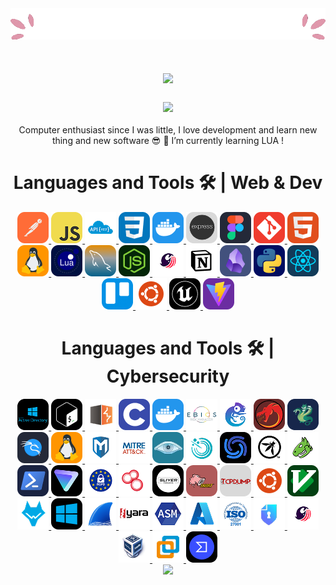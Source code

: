 <!-- Introduction -->

<img src="IMGFolder/intro.gif" />
<div align="center">
    <h1>
        <img src="https://readme-typing-svg.demolab.com?font=VT323&size=40&duration=2000&pause=1000&color=BF56F7&center=true&vCenter=true&width=435&lines=Hi+there+%F0%9F%91%8B+Welcome!;I'm+Anto%2C+nice+to+meet+you!" />
    </h1>
    <h3>
        <img src="https://readme-typing-svg.demolab.com?font=VT323&size=30&duration=2000&pause=1000&color=BF56F7&center=true&vCenter=true&multiline=true&width=470&height=105&lines=%F0%9F%91%A8%E2%80%8D%F0%9F%92%BB+cybersecurity+engineer+%F0%9F%91%A8%E2%80%8D%F0%9F%92%BB;%F0%9F%8C%90+developper+fullstack+%F0%9F%8C%90" />
    </h3>
    Computer enthusiast since I was little, I love development and learn new thing and new software 😎
    🌱 I’m currently learning LUA !
</div>

<!-- Software -->

<div align="center">
    <h1>Languages and Tools 🛠 | Web & Dev </h1>
    <a href="https://www.postman.com">
        <img src="IMGFolder/postman.png" alt="postman"/>
    </a>
    <a href="https://developer.mozilla.org/en-US/docs/Web/JavaScript">
        <img src="IMGFolder/JSlogo.png" alt="javascript"/>
    </a>
    <a href="https://developer.mozilla.org/en-US/docs/Glossary/REST">
        <img src="IMGFolder/apirest.png" alt="ApiRest"/>
    </a>
    <a href="https://developer.mozilla.org/en-US/docs/Web/CSS">
        <img src="IMGFolder/CSS.png" alt="CSS"/>
    </a>
    <a href="https://docs.docker.com">
        <img src="IMGFolder/Docker.png" alt="Docker"/>
    </a>
    <a href="https://expressjs.com">
        <img src="IMGFolder/Express.png" alt="Express"/>
    </a>
    <a href="https://www.figma.com/fr-fr/">
        <img src="IMGFolder/Figma.png" alt="Figma"/>
    </a>
    <a href="https://git-scm.com">
        <img src="IMGFolder/GIT.png" alt="Git"/>
    </a>
    <a href="https://developer.mozilla.org/en-US/docs/Web/HTML">
        <img src="IMGFolder/HTML.png" alt="HTML"/>
    </a>
    <a href="https://docs.kernel.org">
        <img src="IMGFolder/Linux.png" alt="Linux"/>
    </a>
    <a href="https://www.lua.org/docs.html">
        <img src="IMGFolder/Lua.png" alt="Lua"/>
    </a>
    <a href="https://www.mysql.com">
        <img src="IMGFolder/MySQL.png" alt="MySQL"/>
    </a>
    <a href="https://nodejs.org/docs/latest/api/">
        <img src="IMGFolder/Node.png" alt="NodeJS"/>
    </a>
    <a href="https://www.sonarsource.com/products/sonarqube/">
        <img src="IMGFolder/sonar.png" alt="Sonar"/>
    </a>
    <a href="https://www.notion.com/fr">
        <img src="IMGFolder/Notion.png" alt="Notion"/>
    </a>
    <a href="https://obsidian.md">
        <img src="IMGFolder/Obsidian.png" alt="Obsidian"/>
    </a>
    <a href="https://docs.python.org/3/">
        <img src="IMGFolder/Python.png" alt="Python"/>
    </a>
    <a href="https://react.dev">
        <img src="IMGFolder/React.png" alt="React"/>
    </a>
    <a href="https://trello.com/fr">
        <img src="IMGFolder/Trello.png" alt="Trello"/>
    </a>
    <a href="https://help.ubuntu.com">
        <img src="IMGFolder/Ubuntu.png" alt="Ubuntu"/>
    </a>
    <a href="https://www.unrealengine.com/fr">
        <img src="IMGFolder/UnrealEngine.png" alt="UnrealEngine"/>
    </a>
    <a href="https://vite.dev">
        <img src="IMGFolder/Vite.png" alt="Vite"/>
    </a>
    
<h1>Languages and Tools 🛠 | Cybersecurity </h1>
    <a href="https://learn.microsoft.com/en-us/troubleshoot/windows-server/active-directory/active-directory-overview">
        <img src="IMGFolder/AD.png" alt="AD"/>
    </a>
    <a href="https://www.gnu.org/savannah-checkouts/gnu/bash/manual/bash.html">
        <img src="IMGFolder/Bash.png" alt="Bash"/>
    </a>
    <a href="https://portswigger.net/burp">
        <img src="IMGFolder/BurpSuite.png" alt="BurpSuite"/>
    </a>
    <a href="https://devdocs.io/c/">
        <img src="IMGFolder/C.png" alt="C"/>
    </a>
    <a href="https://docs.docker.com">
        <img src="IMGFolder/Docker.png" alt="Docker"/>
    </a>
    <a href="https://cyber.gouv.fr/la-methode-ebios-risk-manager">
        <img src="IMGFolder/EbiosRM.png" alt="EbiosRM"/>
    </a>
    <a href="https://www.gns3.com">
        <img src="IMGFolder/GNS3.png" alt="GNS3"/>
    </a>
    <a href="https://ghidra-sre.org">
        <img src="IMGFolder/Ghidra.png" alt="Ghidra"/>
    </a>
    <a href="https://www.kali.org/tools/hydra/">
        <img src="IMGFolder/Hydra.png" alt="Hydra"/>
    </a>
    <a href="https://www.kali.org">
        <img src="IMGFolder/Kali.png" alt="Kali"/>
    </a>
    <a href="https://docs.kernel.org">
        <img src="IMGFolder/Linux.png" alt="Linux"/>
    </a>
    <a href="https://www.metasploit.com">
        <img src="IMGFolder/Metasploit.png" alt="Metasploit"/>
    </a>
    <a href="https://attack.mitre.org">
        <img src="IMGFolder/MittreAttack.png" alt="MitreAttack"/>
    </a>
    <a href="https://nmap.org">
        <img src="IMGFolder/NMAP.png" alt="Nmap"/>
    </a>
    <a href="https://www.tenable.com/products/nessus">
        <img src="IMGFolder/Nessus.png" alt="Nessus"/>
    </a>
    <a href="https://github.com/projectdiscovery/nuclei">
        <img src="IMGFolder/Nuclei.png" alt="Nuclei"/>
    </a>
    <a href="https://owasp.org/www-project-top-ten/">
        <img src="IMGFolder/OWASP.png" alt="OWASP"/>
    </a>
    <a href="https://www.openvas.org">
        <img src="IMGFolder/OpenVAS.png" alt="OpenVAS"/>
    </a>
    <a href="https://learn.microsoft.com/en-us/powershell/">
        <img src="IMGFolder/PowerShell.png" alt="PowerShell"/>
    </a>
    <a href="https://protonvpn.com/fr">
        <img src="IMGFolder/ProtonVPN.png" alt="ProtonVPN"/>
    </a>
    <a href="https://www.economie.gouv.fr/entreprises/reglement-general-protection-donnees-rgpd">
        <img src="IMGFolder/RGPD.png" alt="RGPD"/>
    </a>
    <a href="https://www.shodan.io">
        <img src="IMGFolder/Shodan.png" alt="Shodan"/>
    </a>
    <a href="https://sliver.sh">
        <img src="IMGFolder/Silver.png" alt="SliverC2"/>
    </a>
    <a href="https://www.snort.org">
        <img src="IMGFolder/Snort.png" alt="Snort"/>
    </a>
    <a href="https://www.tcpdump.org">
        <img src="IMGFolder/TCPdump.png" alt="TCPdump"/>
    </a>
    <a href="https://help.ubuntu.com">
        <img src="IMGFolder/Ubuntu.png" alt="Ubuntu"/>
    </a>
    <a href="https://doc.ubuntu-fr.org/vim">
        <img src="IMGFolder/Vim.png" alt="Vim"/>
    </a>
    <a href="https://wazuh.com">
        <img src="IMGFolder/Wazuh.png" alt="Wazuh"/>
    </a>
    <a href="https://www.microsoft.com/fr-fr/windows?r=1">
        <img src="IMGFolder/Windows.png" alt="Windows"/>
    </a>
    <a href="https://www.wireshark.org">
        <img src="IMGFolder/WireShark.png" alt="WireShark"/>
    </a>
    <a href="https://yara.readthedocs.io/en/latest/">
        <img src="IMGFolder/Yara.png" alt="YaraRules"/>
    </a>
    <a href="https://hjlebbink.github.io/x86doc/">
        <img src="IMGFolder/asm.png" alt="ASM"/>
    </a>
    <a href="https://azure.microsoft.com/fr-fr">
        <img src="IMGFolder/azure.png" alt="Azure"/>
    </a>
    <a href="https://feelagile.com/norme-iso-27001/">
        <img src="IMGFolder/iso27001.png" alt="ISO27001"/>
    </a>
    <a href="https://pwndoc.github.io/pwndoc/#/">
        <img src="IMGFolder/pwndoc.png" alt="pwndoc"/>
    </a>
    <a href="https://www.sonarsource.com/products/sonarqube/">
        <img src="IMGFolder/sonar.png" alt="Sonar"/>
    </a>
    <a href="https://www.virtualbox.org">
        <img src="IMGFolder/virtualbox.png" alt="VirtualBox"/>
    </a>
    <a href="https://techdocs.broadcom.com/us/en/vmware-cis/desktop-hypervisors/workstation-pro/17-0.html">
        <img src="IMGFolder/workstation.png" alt="VMware Workstation"/>
    </a>
    <a href="https://www.virustotal.com/gui/home/upload">
        <img src="IMGFolder/virustotal.png" alt="Virus Total"/>
    </a>
    
</div>

<!-- Social Network -->

<div align="center">
<img src="https://github-readme-stats.vercel.app/api/top-langs/?username=AntoPAA&theme=radical&layout=compact" />
</div>

<!-- End (or not) -->

